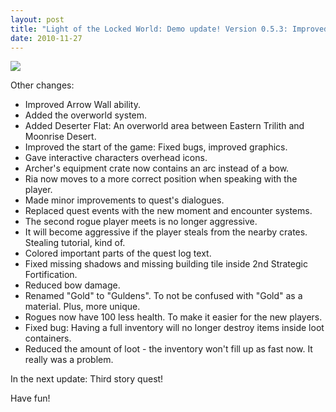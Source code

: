 ```yaml
---
layout: post
title: "Light of the Locked World: Demo update! Version 0.5.3: Improved quests and introduction"
date: 2010-11-27
---
```


![](https://cdn.cloudflare.steamstatic.com/steamcommunity/public/images/clans/35157834/13943e567581d2864e9465be1a1604595d914c36.png)

Other changes:

- Improved Arrow Wall ability.
- Added the overworld system.
- Added Deserter Flat: An overworld area between Eastern Trilith and Moonrise Desert.
- Improved the start of the game: Fixed bugs, improved graphics.
- Gave interactive characters overhead icons.
- Archer's equipment crate now contains an arc instead of a bow.
- Ria now moves to a more correct position when speaking with the player.
- Made minor improvements to quest's dialogues.
- Replaced quest events with the new moment and encounter systems.
- The second rogue player meets is no longer aggressive.
- It will become aggressive if the player steals from the nearby crates. Stealing tutorial, kind of.
- Colored important parts of the quest log text.
- Fixed missing shadows and missing building tile inside 2nd Strategic Fortification.
- Reduced bow damage.
- Renamed "Gold" to "Guldens". To not be confused with "Gold" as a material. Plus, more unique.
- Rogues now have 100 less health. To make it easier for the new players.
- Fixed bug: Having a full inventory will no longer destroy items inside loot containers.
- Reduced the amount of loot - the inventory won't fill up as fast now. It really was a problem.

In the next update: Third story quest!

Have fun!
 
